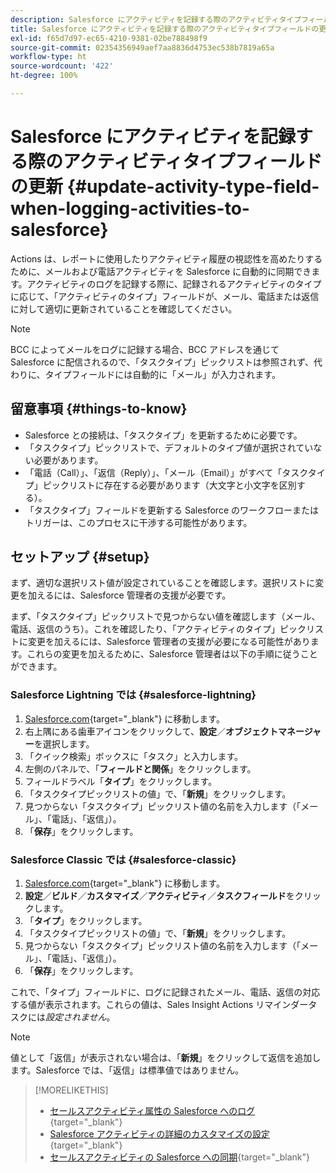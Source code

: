 ```yaml
---
description: Salesforce にアクティビティを記録する際のアクティビティタイプフィールドの更新 - Marketo ドキュメント - 製品ドキュメント
title: Salesforce にアクティビティを記録する際のアクティビティタイプフィールドの更新
exl-id: f65d7d97-ec65-4210-9381-02be788498f9
source-git-commit: 02354356949aef7aa8836d4753ec538b7819a65a
workflow-type: ht
source-wordcount: '422'
ht-degree: 100%

---
```


# Salesforce にアクティビティを記録する際のアクティビティタイプフィールドの更新 {#update-activity-type-field-when-logging-activities-to-salesforce}

Actions は、レポートに使用したりアクティビティ履歴の視認性を高めたりするために、メールおよび電話アクティビティを Salesforce に自動的に同期できます。アクティビティのログを記録する際に、記録されるアクティビティのタイプに応じて、「アクティビティのタイプ」フィールドが、メール、電話または返信に対して適切に更新されていることを確認してください。

>[!NOTE]
>
>BCC によってメールをログに記録する場合、BCC アドレスを通じて Salesforce に配信されるので、「タスクタイプ」ピックリストは参照されず、代わりに、タイプフィールドには自動的に「メール」が入力されます。

## 留意事項 {#things-to-know}

* Salesforce との接続は、「タスクタイプ」を更新するために必要です。
* 「タスクタイプ」ピックリストで、デフォルトのタイプ値が選択されていない必要があります。
* 「電話（Call）」、「返信（Reply）」、「メール（Email）」がすべて「タスクタイプ」ピックリストに存在する必要があります（大文字と小文字を区別する）。
* 「タスクタイプ」フィールドを更新する Salesforce のワークフローまたはトリガーは、このプロセスに干渉する可能性があります。

## セットアップ {#setup}

まず、適切な選択リスト値が設定されていることを確認します。選択リストに変更を加えるには、Salesforce 管理者の支援が必要です。

まず、「タスクタイプ」ピックリストで見つからない値を確認します（メール、電話、返信のうち）。これを確認したり、「アクティビティのタイプ」ピックリストに変更を加えるには、Salesforce 管理者の支援が必要になる可能性があります。これらの変更を加えるために、Salesforce 管理者は以下の手順に従うことができます。

### Salesforce Lightning では {#salesforce-lightning}

1. [Salesforce.com](https://salesforce.com){target="_blank"} に移動します。
1. 右上隅にある歯車アイコンをクリックして、**設定**／**オブジェクトマネージャー**&#x200B;を選択します。
1. 「クイック検索」ボックスに「タスク」と入力します。
1. 左側のパネルで、「**フィールドと関係**」をクリックします。
1. フィールドラベル「**タイプ**」をクリックします。
1. 「タスクタイプピックリストの値」で、「**新規**」をクリックします。
1. 見つからない「タスクタイプ」ピックリスト値の名前を入力します（「メール」、「電話」、「返信」）。
1. 「**保存**」をクリックします。

### Salesforce Classic では {#salesforce-classic}

1. [Salesforce.com](https://salesforce.com){target="_blank"} に移動します。
1. **設定**／**ビルド**／**カスタマイズ**／**アクティビティ**／**タスクフィールド**&#x200B;をクリックします。
1. 「**タイプ**」をクリックします。
1. 「タスクタイプピックリストの値」で、「**新規**」をクリックします。
1. 見つからない「タスクタイプ」ピックリスト値の名前を入力します（「メール」、「電話」、「返信」）。
1. 「**保存**」をクリックします。

これで、「タイプ」フィールドに、ログに記録されたメール、電話、返信の対応する値が表示されます。これらの値は、Sales Insight Actions リマインダータスクには&#x200B;_設定されません_。

>[!NOTE]
>
>値として「返信」が表示されない場合は、「**新規**」をクリックして返信を追加します。Salesforce では、「返信」は標準値ではありません。

>[!MORELIKETHIS]
>
>* [セールスアクティビティ属性の Salesforce へのログ](/help/marketo/product-docs/marketo-sales-insight/actions/crm/salesforce-package-configuration/logging-sales-activity-attributes-to-salesforce.md){target="_blank"}
>* [Salesforce アクティビティの詳細のカスタマイズの設定](/help/marketo/product-docs/marketo-sales-insight/actions/crm/salesforce-integration/configure-salesforce-activity-detail-customization.md){target="_blank"}
>* [セールスアクティビティの Salesforce への同期](/help/marketo/product-docs/marketo-sales-insight/actions/crm/salesforce-integration/sync-sales-activities-to-salesforce.md){target="_blank"}
